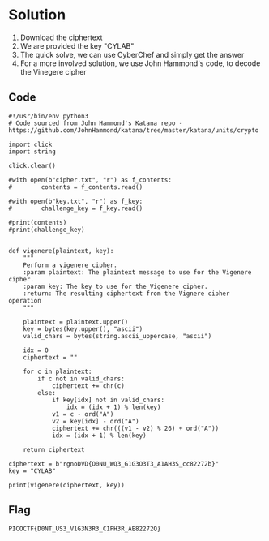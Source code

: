 # Solution

1. Download the ciphertext
2. We are provided the key "CYLAB"
3. The quick solve, we can use CyberChef and simply get the answer
4. For a more involved solution, we use John Hammond's code, to decode the Vinegere cipher

## Code
```
#!/usr/bin/env python3
# Code sourced from John Hammond's Katana repo - https://github.com/JohnHammond/katana/tree/master/katana/units/crypto

import click
import string

click.clear()

#with open(b"cipher.txt", "r") as f_contents:
#        contents = f_contents.read()

#with open(b"key.txt", "r") as f_key:
#        challenge_key = f_key.read()

#print(contents)
#print(challenge_key)


def vigenere(plaintext, key):
    """
    Perform a vigenere cipher.
    :param plaintext: The plaintext message to use for the Vigenere cipher.
    :param key: The key to use for the Vigenere cipher.
    :return: The resulting ciphertext from the Vignere cipher operation
    """

    plaintext = plaintext.upper()
    key = bytes(key.upper(), "ascii")
    valid_chars = bytes(string.ascii_uppercase, "ascii")

    idx = 0
    ciphertext = ""

    for c in plaintext:
        if c not in valid_chars:
            ciphertext += chr(c)
        else:
            if key[idx] not in valid_chars:
                idx = (idx + 1) % len(key)
            v1 = c - ord("A")
            v2 = key[idx] - ord("A")
            ciphertext += chr(((v1 - v2) % 26) + ord("A"))
            idx = (idx + 1) % len(key)

    return ciphertext

ciphertext = b"rgnoDVD{O0NU_WQ3_G1G3O3T3_A1AH3S_cc82272b}"
key = "CYLAB"

print(vigenere(ciphertext, key))

```

## Flag
```
PICOCTF{D0NT_US3_V1G3N3R3_C1PH3R_AE82272Q}
```
